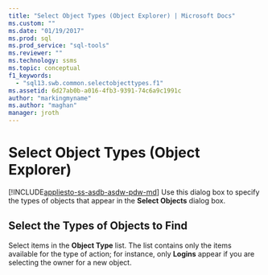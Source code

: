 ```yaml
---
title: "Select Object Types (Object Explorer) | Microsoft Docs"
ms.custom: ""
ms.date: "01/19/2017"
ms.prod: sql
ms.prod_service: "sql-tools"
ms.reviewer: ""
ms.technology: ssms
ms.topic: conceptual
f1_keywords: 
  - "sql13.swb.common.selectobjecttypes.f1"
ms.assetid: 6d27ab0b-a016-4fb3-9391-74c6a9c1991c
author: "markingmyname"
ms.author: "maghan"
manager: jroth
---
```

# Select Object Types (Object Explorer)
[!INCLUDE[appliesto-ss-asdb-asdw-pdw-md](../../includes/appliesto-ss-asdb-asdw-pdw-md.md)]
Use this dialog box to specify the types of objects that appear in the **Select Objects** dialog box.  
  
## Select the Types of Objects to Find  
Select items in the **Object Type** list. The list contains only the items available for the type of action; for instance, only **Logins** appear if you are selecting the owner for a new object.  
  
